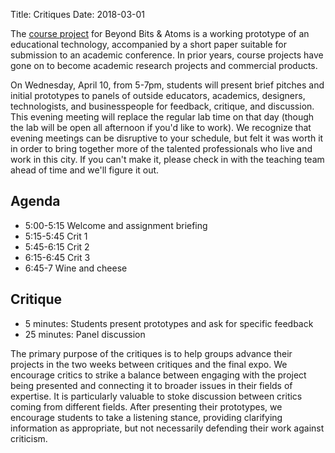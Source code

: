 Title: Critiques
Date: 2018-03-01

The [course project]({filename}/assignments/final.md) for Beyond Bits &amp; Atoms is a working prototype of an educational technology, accompanied by a short paper suitable for submission to an academic conference. In prior years, course projects have gone on to become academic research projects and commercial products. 

On Wednesday, April 10, from 5-7pm, students will present brief pitches and initial prototypes to panels of outside educators, academics, designers, technologists, and businesspeople for feedback, critique, and discussion. This evening meeting will replace the regular lab time on that day (though the lab will be open all afternoon if you'd like to work). We recognize that evening meetings can be disruptive to your schedule, but felt it was worth it in order to bring together more of the talented professionals who live and work in this city. If you can't make it, please check in with the teaching team ahead of time and we'll figure it out. 

## Agenda

- 5:00-5:15 Welcome and assignment briefing
- 5:15-5:45 Crit 1
- 5:45-6:15 Crit 2
- 6:15-6:45 Crit 3
- 6:45-7 Wine and cheese

## Critique

- 5 minutes: Students present prototypes and ask for specific feedback
- 25 minutes: Panel discussion

The primary purpose of the critiques is to help groups advance their projects in the two weeks between critiques and the final expo. We encourage critics to strike a balance between engaging with the project being presented and connecting it to broader issues in their fields of expertise. It is particularly valuable to stoke discussion between critics coming from different fields. After presenting their prototypes, we encourage students to take a listening stance, providing clarifying information as appropriate, but not necessarily defending their work against criticism. 
